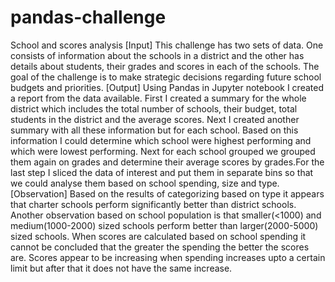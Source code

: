 # pandas-challenge
School and scores analysis
[Input]
This challenge has two sets of data. One consists of information about the schools in a district and the other has details about students, their grades and scores in each of the schools. The goal of the challenge is to make strategic decisions regarding future school budgets and priorities. 
[Output]
Using Pandas in Jupyter notebook I created a report from the data available. First I created a summary for the whole district which includes the total number of schools, their budget, total students in the district and the average scores. Next I created another summary with all these information but for each school. Based on this information I could determine which school were highest performing and which were lowest performing. Next for each school grouped we grouped them again on grades and determine their average scores by grades.For the last step I sliced the data of interest and put them in separate bins so that we could analyse them based on school spending, size and type. 
[Observation]
Based on the results of categorizing based on type it appears that charter schools perform significantly better than district schools. Another observation based on school population is that smaller(<1000) and medium(1000-2000) sized schools perform better than larger(2000-5000) sized schools. When scores are calculated based on school spending it cannot be concluded that the greater the spending the better the scores are. Scores appear to be increasing when spending increases upto a certain limit but after that it does not have the same increase.
